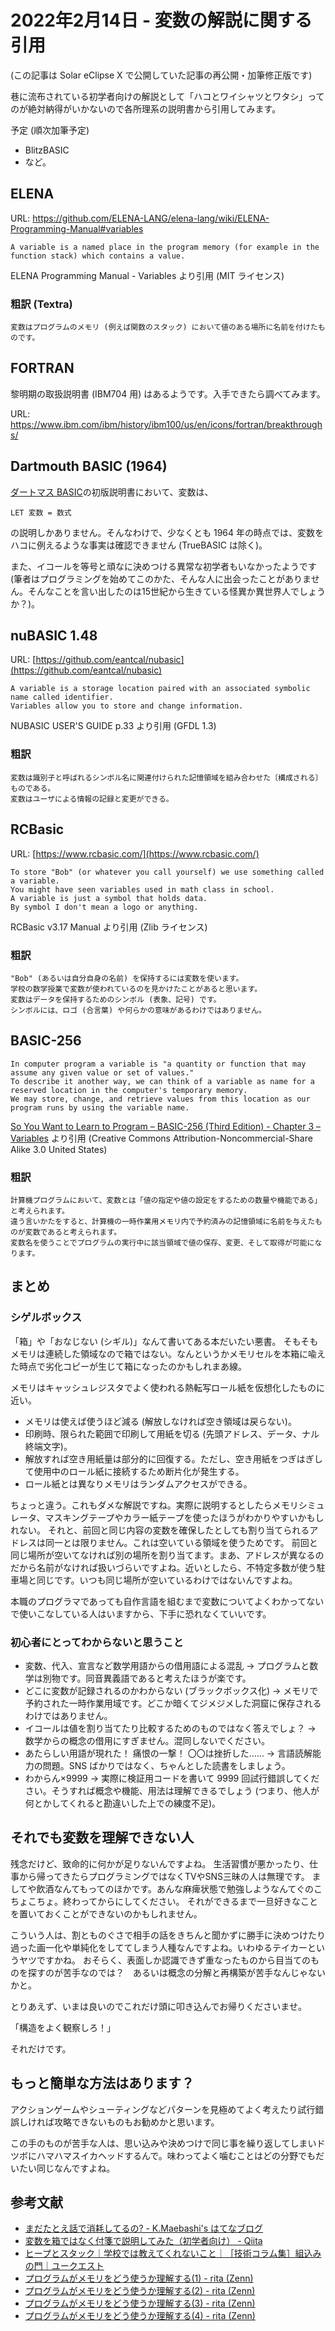 # 2022年2月14日 - 変数の解説に関する引用
(この記事は Solar eClipse X で公開していた記事の再公開・加筆修正版です)

巷に流布されている初学者向けの解説として「ハコとワイシャツとワタシ」ってのが絶対納得がいかないので各所理系の説明書から引用してみます。

予定 (順次加筆予定)

 * BlitzBASIC
 * など。

## ELENA

URL: https://github.com/ELENA-LANG/elena-lang/wiki/ELENA-Programming-Manual#variables

```
A variable is a named place in the program memory (for example in the function stack) which contains a value.
```
ELENA Programming Manual - Variables より引用 (MIT ライセンス)

### 粗訳 (Textra)
```
変数はプログラムのメモリ (例えば関数のスタック) において値のある場所に名前を付けたものです。
```

## FORTRAN
黎明期の取扱説明書 (IBM704 用) はあるようです。入手できたら調べてみます。

URL: https://www.ibm.com/ibm/history/ibm100/us/en/icons/fortran/breakthroughs/

## Dartmouth BASIC (1964)
[ダートマス BASIC](https://www.dartmouth.edu/basicfifty/basic.html)の初版説明書において、変数は、

```
LET 変数 = 数式
```

の説明しかありません。そんなわけで、少なくとも 1964 年の時点では、変数をハコに例えるような事実は確認できません (TrueBASIC は除く)。

また、イコールを等号と頑なに決めつける異常な初学者もいなかったようです (筆者はプログラミングを始めてこのかた、そんな人に出会ったことがありません。そんなことを言い出したのは15世紀から生きている怪異か異世界人でしょうか？)。

## nuBASIC 1.48
URL: [https://github.com/eantcal/nubasic](https://github.com/eantcal/nubasic)

```
A variable is a storage location paired with an associated symbolic name called identifier.
Variables allow you to store and change information.
```
NUBASIC USER'S GUIDE p.33 より引用 (GFDL 1.3)

### 粗訳
```
変数は識別子と呼ばれるシンボル名に関連付けられた記憶領域を組み合わせた〔構成される〕ものである。
変数はユーザによる情報の記録と変更ができる。
```

## RCBasic
URL: [https://www.rcbasic.com/](https://www.rcbasic.com/)

```
To store "Bob" (or whatever you call yourself) we use something called a variable.
You might have seen variables used in math class in school.
A variable is just a symbol that holds data.
By symbol I don't mean a logo or anything.
```
RCBasic v3.17 Manual より引用 (Zlib ライセンス)

### 粗訳
```
"Bob" (あるいは自分自身の名前) を保持するには変数を使います。
学校の数学授業で変数が使われているのを見かけたことがあると思います。
変数はデータを保持するためのシンボル (表象、記号) です。
シンボルには、ロゴ (合言葉) や何らかの意味があるわけではありません。
```


## BASIC-256
```
In computer program a variable is "a quantity or function that may assume any given value or set of values."
To describe it another way, we can think of a variable as name for a reserved location in the computer's temporary memory. 
We may store, change, and retrieve values from this location as our program runs by using the variable name.
```
[So You Want to Learn to Program – BASIC-256 (Third Edition) - Chapter 3 – Variables](https://syw2l.org/) より引用 (Creative Commons Attribution-Noncommercial-Share Alike 3.0 United States)

### 粗訳
```
計算機プログラムにおいて、変数とは「値の指定や値の設定をするための数量や機能である」と考えられます。
違う言いかたをすると、計算機の一時作業用メモリ内で予約済みの記憶領域に名前を与えたものが変数であると考えられます。
変数名を使うことでプログラムの実行中に該当領域で値の保存、変更、そして取得が可能になります。
```


## まとめ

### シゲルボックス
「箱」や「おなじない (シギル)」なんて書いてある本だいたい悪書。
そもそもメモリは連続した領域なので箱ではない。なんというかメモリセルを本箱に喩えた時点で劣化コピーが生じて箱になったのかもしれまあ線。

メモリはキャッシュレジスタでよく使われる熱転写ロール紙を仮想化したものに近い。

 * メモリは使えば使うほど減る (解放しなければ空き領域は戻らない)。
 * 印刷時、限られた範囲で印刷して用紙を切る (先頭アドレス、データ、ナル終端文字)。
 * 解放すれば空き用紙量は部分的に回復する。ただし、空き用紙をつぎはぎして使用中のロール紙に接続するため断片化が発生する。
 * ロール紙とは異なりメモリはランダムアクセスができる。

ちょっと違う。これもダメな解説ですね。実際に説明するとしたらメモリシミュレータ、マスキングテープやカラー紙テープを使ったほうがわかりやすいかもしれない。
それと、前回と同じ内容の変数を確保したとしても割り当てられるアドレスは同一とは限りません。これは空いている領域を使うためです。
前回と同じ場所が空いてなければ別の場所を割り当てます。まあ、アドレスが異なるのだから名前がなければ扱いづらいですよね。近いとしたら、不特定多数が使う駐車場と同じです。いつも同じ場所が空いているわけではないんですよね。


本職のプログラマであっても自作言語を組むまで変数についてよくわかってないで使いこなしている人はいますから、下手に恐れなくていいです。


### 初心者にとってわからないと思うこと

 * 変数、代入、宣言など数学用語からの借用語による混乱 → プログラムと数学は別物です。同音異義語であると考えたほうが楽です。
 * どこに変数が記録されるのかわからない (ブラックボックス化) → メモリで予約された一時作業用域です。どこか暗くてジメジメした洞窟に保存されるわけではありません。
 * イコールは値を割り当てたり比較するためのものではなく答えでしょ？ → 数学からの概念の借用にすぎません。混同しないでください。
 * あたらしい用語が現れた！  痛恨の一撃！ 〇〇は挫折した…… → 言語読解能力の問題。SNS ばかりではなく、ちゃんとした読書をしましょう。
 * わからん×9999 → 実際に検証用コードを書いて 9999 回試行錯誤してください。そうすれば概念や機能、用法は理解できるでしょう (つまり、他人が何とかしてくれると勘違いした上での練度不足)。

## それでも変数を理解できない人

残念だけど、致命的に何かが足りないんですよね。
生活習慣が悪かったり、仕事から帰ってきたらプログラミングではなくTVやSNS三昧の人は無理です。
ましてや飲酒なんてもってのほかです。あんな麻痺状態で勉強しようなんてぐのこちょこちょ。終わってからにしてください。
それができるまで一旦好きなことを置いておくことができないのかもしれません。

こういう人は、割とものぐさで相手の話をきちんと聞かずに勝手に決めつけたり過った画一化や単純化をしててしまう人種なんですよね。いわゆるテイカーというヤツですかね。
おそらく、表面しか認識できず重なったものから目当てのものを探すのが苦手なのでは？　あるいは概念の分解と再構築が苦手なんじゃないかと。

とりあえず、いまは良いのでこれだけ頭に叩き込んでお帰りくださいませ。

「構造をよく観察しろ！」

それだけです。

## もっと簡単な方法はあります？

アクションゲームやシューティングなどパターンを見極めてよく考えたり試行錯誤しければ攻略できないものもお勧めかと思います。

この手のものが苦手な人は、思い込みや決めつけで同じ事を繰り返してしまいドツボにハマハマスイカヘッドするんで。味わってよく噛むことはどの分野でもだいたい同じなんですよね。


## 参考文献

 * [まだたとえ話で消耗してるの? - K.Maebashi's はてなブログ](https://kmaebashi.hatenablog.com/entry/20160717/)
 * [変数を箱ではなく付箋で説明してみた（初学者向け） - Qiita](https://qiita.com/yuma-ito-bd/items/c118c637962d34ec51af)
 * [ヒープとスタック｜学校では教えてくれないこと｜［技術コラム集］組込みの門｜ユークエスト](https://uquest.tktk.co.jp/embedded/learning/lecture16.html)
 * [プログラムがメモリをどう使うか理解する(1) - rita (Zenn)](https://zenn.dev/rita0222/articles/e6ff75245d79b5)
 * [プログラムがメモリをどう使うか理解する(2) - rita (Zenn)](https://zenn.dev/rita0222/articles/beda4311d9a6bf)
 * [プログラムがメモリをどう使うか理解する(3) - rita (Zenn)](https://zenn.dev/rita0222/articles/f59b79bab45a2a)
 * [プログラムがメモリをどう使うか理解する(4) - rita (Zenn)](https://zenn.dev/rita0222/articles/1f37a5bf910282)
